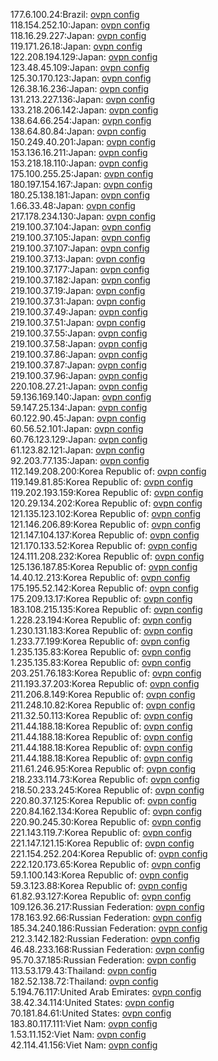 177.6.100.24:Brazil: [ovpn config](vpn/177_6_100_24.ovpn)  
118.154.252.10:Japan: [ovpn config](vpn/118_154_252_10.ovpn)  
118.16.29.227:Japan: [ovpn config](vpn/118_16_29_227.ovpn)  
119.171.26.18:Japan: [ovpn config](vpn/119_171_26_18.ovpn)  
122.208.194.129:Japan: [ovpn config](vpn/122_208_194_129.ovpn)  
123.48.45.109:Japan: [ovpn config](vpn/123_48_45_109.ovpn)  
125.30.170.123:Japan: [ovpn config](vpn/125_30_170_123.ovpn)  
126.38.16.236:Japan: [ovpn config](vpn/126_38_16_236.ovpn)  
131.213.227.136:Japan: [ovpn config](vpn/131_213_227_136.ovpn)  
133.218.206.142:Japan: [ovpn config](vpn/133_218_206_142.ovpn)  
138.64.66.254:Japan: [ovpn config](vpn/138_64_66_254.ovpn)  
138.64.80.84:Japan: [ovpn config](vpn/138_64_80_84.ovpn)  
150.249.40.201:Japan: [ovpn config](vpn/150_249_40_201.ovpn)  
153.136.16.211:Japan: [ovpn config](vpn/153_136_16_211.ovpn)  
153.218.18.110:Japan: [ovpn config](vpn/153_218_18_110.ovpn)  
175.100.255.25:Japan: [ovpn config](vpn/175_100_255_25.ovpn)  
180.197.154.167:Japan: [ovpn config](vpn/180_197_154_167.ovpn)  
180.25.138.181:Japan: [ovpn config](vpn/180_25_138_181.ovpn)  
1.66.33.48:Japan: [ovpn config](vpn/1_66_33_48.ovpn)  
217.178.234.130:Japan: [ovpn config](vpn/217_178_234_130.ovpn)  
219.100.37.104:Japan: [ovpn config](vpn/219_100_37_104.ovpn)  
219.100.37.105:Japan: [ovpn config](vpn/219_100_37_105.ovpn)  
219.100.37.107:Japan: [ovpn config](vpn/219_100_37_107.ovpn)  
219.100.37.13:Japan: [ovpn config](vpn/219_100_37_13.ovpn)  
219.100.37.177:Japan: [ovpn config](vpn/219_100_37_177.ovpn)  
219.100.37.182:Japan: [ovpn config](vpn/219_100_37_182.ovpn)  
219.100.37.19:Japan: [ovpn config](vpn/219_100_37_19.ovpn)  
219.100.37.31:Japan: [ovpn config](vpn/219_100_37_31.ovpn)  
219.100.37.49:Japan: [ovpn config](vpn/219_100_37_49.ovpn)  
219.100.37.51:Japan: [ovpn config](vpn/219_100_37_51.ovpn)  
219.100.37.55:Japan: [ovpn config](vpn/219_100_37_55.ovpn)  
219.100.37.58:Japan: [ovpn config](vpn/219_100_37_58.ovpn)  
219.100.37.86:Japan: [ovpn config](vpn/219_100_37_86.ovpn)  
219.100.37.87:Japan: [ovpn config](vpn/219_100_37_87.ovpn)  
219.100.37.96:Japan: [ovpn config](vpn/219_100_37_96.ovpn)  
220.108.27.21:Japan: [ovpn config](vpn/220_108_27_21.ovpn)  
59.136.169.140:Japan: [ovpn config](vpn/59_136_169_140.ovpn)  
59.147.25.134:Japan: [ovpn config](vpn/59_147_25_134.ovpn)  
60.122.90.45:Japan: [ovpn config](vpn/60_122_90_45.ovpn)  
60.56.52.101:Japan: [ovpn config](vpn/60_56_52_101.ovpn)  
60.76.123.129:Japan: [ovpn config](vpn/60_76_123_129.ovpn)  
61.123.82.121:Japan: [ovpn config](vpn/61_123_82_121.ovpn)  
92.203.77.135:Japan: [ovpn config](vpn/92_203_77_135.ovpn)  
112.149.208.200:Korea Republic of: [ovpn config](vpn/112_149_208_200.ovpn)  
119.149.81.85:Korea Republic of: [ovpn config](vpn/119_149_81_85.ovpn)  
119.202.193.159:Korea Republic of: [ovpn config](vpn/119_202_193_159.ovpn)  
120.29.134.202:Korea Republic of: [ovpn config](vpn/120_29_134_202.ovpn)  
121.135.123.102:Korea Republic of: [ovpn config](vpn/121_135_123_102.ovpn)  
121.146.206.89:Korea Republic of: [ovpn config](vpn/121_146_206_89.ovpn)  
121.147.104.137:Korea Republic of: [ovpn config](vpn/121_147_104_137.ovpn)  
121.170.133.52:Korea Republic of: [ovpn config](vpn/121_170_133_52.ovpn)  
124.111.208.232:Korea Republic of: [ovpn config](vpn/124_111_208_232.ovpn)  
125.136.187.85:Korea Republic of: [ovpn config](vpn/125_136_187_85.ovpn)  
14.40.12.213:Korea Republic of: [ovpn config](vpn/14_40_12_213.ovpn)  
175.195.52.142:Korea Republic of: [ovpn config](vpn/175_195_52_142.ovpn)  
175.209.13.17:Korea Republic of: [ovpn config](vpn/175_209_13_17.ovpn)  
183.108.215.135:Korea Republic of: [ovpn config](vpn/183_108_215_135.ovpn)  
1.228.23.194:Korea Republic of: [ovpn config](vpn/1_228_23_194.ovpn)  
1.230.131.183:Korea Republic of: [ovpn config](vpn/1_230_131_183.ovpn)  
1.233.77.199:Korea Republic of: [ovpn config](vpn/1_233_77_199.ovpn)  
1.235.135.83:Korea Republic of: [ovpn config](vpn/1_235_135_83.ovpn)  
1.235.135.83:Korea Republic of: [ovpn config](vpn/1_235_135_83.ovpn)  
203.251.76.183:Korea Republic of: [ovpn config](vpn/203_251_76_183.ovpn)  
211.193.37.203:Korea Republic of: [ovpn config](vpn/211_193_37_203.ovpn)  
211.206.8.149:Korea Republic of: [ovpn config](vpn/211_206_8_149.ovpn)  
211.248.10.82:Korea Republic of: [ovpn config](vpn/211_248_10_82.ovpn)  
211.32.50.113:Korea Republic of: [ovpn config](vpn/211_32_50_113.ovpn)  
211.44.188.18:Korea Republic of: [ovpn config](vpn/211_44_188_18.ovpn)  
211.44.188.18:Korea Republic of: [ovpn config](vpn/211_44_188_18.ovpn)  
211.44.188.18:Korea Republic of: [ovpn config](vpn/211_44_188_18.ovpn)  
211.44.188.18:Korea Republic of: [ovpn config](vpn/211_44_188_18.ovpn)  
211.61.246.95:Korea Republic of: [ovpn config](vpn/211_61_246_95.ovpn)  
218.233.114.73:Korea Republic of: [ovpn config](vpn/218_233_114_73.ovpn)  
218.50.233.245:Korea Republic of: [ovpn config](vpn/218_50_233_245.ovpn)  
220.80.37.125:Korea Republic of: [ovpn config](vpn/220_80_37_125.ovpn)  
220.84.162.134:Korea Republic of: [ovpn config](vpn/220_84_162_134.ovpn)  
220.90.245.30:Korea Republic of: [ovpn config](vpn/220_90_245_30.ovpn)  
221.143.119.7:Korea Republic of: [ovpn config](vpn/221_143_119_7.ovpn)  
221.147.121.15:Korea Republic of: [ovpn config](vpn/221_147_121_15.ovpn)  
221.154.252.204:Korea Republic of: [ovpn config](vpn/221_154_252_204.ovpn)  
222.120.173.65:Korea Republic of: [ovpn config](vpn/222_120_173_65.ovpn)  
59.1.100.143:Korea Republic of: [ovpn config](vpn/59_1_100_143.ovpn)  
59.3.123.88:Korea Republic of: [ovpn config](vpn/59_3_123_88.ovpn)  
61.82.93.127:Korea Republic of: [ovpn config](vpn/61_82_93_127.ovpn)  
109.126.36.217:Russian Federation: [ovpn config](vpn/109_126_36_217.ovpn)  
178.163.92.66:Russian Federation: [ovpn config](vpn/178_163_92_66.ovpn)  
185.34.240.186:Russian Federation: [ovpn config](vpn/185_34_240_186.ovpn)  
212.3.142.182:Russian Federation: [ovpn config](vpn/212_3_142_182.ovpn)  
46.48.233.168:Russian Federation: [ovpn config](vpn/46_48_233_168.ovpn)  
95.70.37.185:Russian Federation: [ovpn config](vpn/95_70_37_185.ovpn)  
113.53.179.43:Thailand: [ovpn config](vpn/113_53_179_43.ovpn)  
182.52.138.72:Thailand: [ovpn config](vpn/182_52_138_72.ovpn)  
5.194.76.117:United Arab Emirates: [ovpn config](vpn/5_194_76_117.ovpn)  
38.42.34.114:United States: [ovpn config](vpn/38_42_34_114.ovpn)  
70.181.84.61:United States: [ovpn config](vpn/70_181_84_61.ovpn)  
183.80.117.111:Viet Nam: [ovpn config](vpn/183_80_117_111.ovpn)  
1.53.11.152:Viet Nam: [ovpn config](vpn/1_53_11_152.ovpn)  
42.114.41.156:Viet Nam: [ovpn config](vpn/42_114_41_156.ovpn)  
